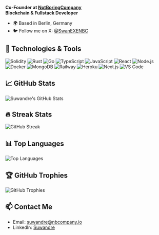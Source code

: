 **Co-Founder at [NotBoringCompany](https://nbcompany.io/)**  
**Blockchain & Fullstack Developer**

- 🌍 Based in Berlin, Germany
- 🐦 Follow me on X: [@SwanEXENBC](https://twitter.com/SwanEXENBC)

## 🔧 Technologies & Tools

![Solidity](https://img.shields.io/badge/-Solidity-363636?style=flat&logo=solidity)
![Rust](https://img.shields.io/badge/-Rust-000000?style=flat&logo=rust)
![Go](https://img.shields.io/badge/-Go-00ADD8?style=flat&logo=go)
![TypeScript](https://img.shields.io/badge/-TypeScript-3178C6?style=flat&logo=typescript)
![JavaScript](https://img.shields.io/badge/-JavaScript-F7DF1E?style=flat&logo=javascript)
![React](https://img.shields.io/badge/-React-61DAFB?style=flat&logo=react)
![Node.js](https://img.shields.io/badge/-Node.js-339933?style=flat&logo=node.js)
![Docker](https://img.shields.io/badge/-Docker-2496ED?style=flat&logo=docker)
![MongoDB](https://img.shields.io/badge/-MongoDB-47A248?style=flat&logo=mongodb)
![Railway](https://img.shields.io/badge/-Railway-0B0D0E?style=flat&logo=railway)
![Heroku](https://img.shields.io/badge/-Heroku-430098?style=flat&logo=heroku)
![Next.js](https://img.shields.io/badge/-Next.js-000000?style=flat&logo=nextdotjs)
![VS Code](https://img.shields.io/badge/-VS%20Code-007ACC?style=flat&logo=visual-studio-code)

## 📈 GitHub Stats

![Suwandre's GitHub Stats](https://github-readme-stats.vercel.app/api?username=suwandre&show_icons=true&theme=radical)

## 🔥 Streak Stats

![GitHub Streak](https://github-readme-streak-stats.herokuapp.com/?user=suwandre&theme=radical)

## 📊 Top Languages

![Top Languages](https://github-readme-stats.vercel.app/api/top-langs/?username=suwandre&layout=compact&theme=radical)

## 🏆 GitHub Trophies

![GitHub Trophies](https://github-profile-trophy.vercel.app/?username=suwandre&theme=radical)

## 📫 Contact Me

- Email: [suwandre@nbcompany.io](mailto:suwandre@nbcompany.io)
- LinkedIn: [Suwandre](https://www.linkedin.com/in/suwandre/)
